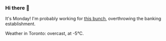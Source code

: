 ### Hi there :wave:

It's Monday! I'm probably working for [this bunch](https://github.com/kohofinancial), overthrowing the banking establishment.

Weather in Toronto: overcast, at -5°C.
